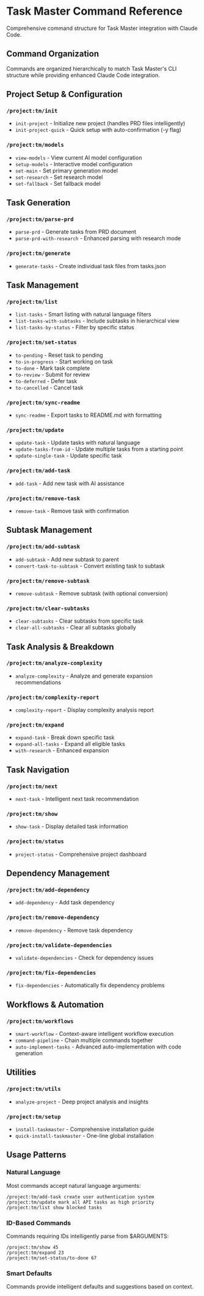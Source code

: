 # Task Master Command Reference

Comprehensive command structure for Task Master integration with Claude Code.

## Command Organization

Commands are organized hierarchically to match Task Master's CLI structure while providing enhanced Claude Code integration.

## Project Setup & Configuration

### `/project:tm/init`
- `init-project` - Initialize new project (handles PRD files intelligently)
- `init-project-quick` - Quick setup with auto-confirmation (-y flag)

### `/project:tm/models`
- `view-models` - View current AI model configuration
- `setup-models` - Interactive model configuration
- `set-main` - Set primary generation model
- `set-research` - Set research model
- `set-fallback` - Set fallback model

## Task Generation

### `/project:tm/parse-prd`
- `parse-prd` - Generate tasks from PRD document
- `parse-prd-with-research` - Enhanced parsing with research mode

### `/project:tm/generate`
- `generate-tasks` - Create individual task files from tasks.json

## Task Management

### `/project:tm/list`
- `list-tasks` - Smart listing with natural language filters
- `list-tasks-with-subtasks` - Include subtasks in hierarchical view
- `list-tasks-by-status` - Filter by specific status

### `/project:tm/set-status`
- `to-pending` - Reset task to pending
- `to-in-progress` - Start working on task
- `to-done` - Mark task complete
- `to-review` - Submit for review
- `to-deferred` - Defer task
- `to-cancelled` - Cancel task

### `/project:tm/sync-readme`
- `sync-readme` - Export tasks to README.md with formatting

### `/project:tm/update`
- `update-task` - Update tasks with natural language
- `update-tasks-from-id` - Update multiple tasks from a starting point
- `update-single-task` - Update specific task

### `/project:tm/add-task`
- `add-task` - Add new task with AI assistance

### `/project:tm/remove-task`
- `remove-task` - Remove task with confirmation

## Subtask Management

### `/project:tm/add-subtask`
- `add-subtask` - Add new subtask to parent
- `convert-task-to-subtask` - Convert existing task to subtask

### `/project:tm/remove-subtask`
- `remove-subtask` - Remove subtask (with optional conversion)

### `/project:tm/clear-subtasks`
- `clear-subtasks` - Clear subtasks from specific task
- `clear-all-subtasks` - Clear all subtasks globally

## Task Analysis & Breakdown

### `/project:tm/analyze-complexity`
- `analyze-complexity` - Analyze and generate expansion recommendations

### `/project:tm/complexity-report`
- `complexity-report` - Display complexity analysis report

### `/project:tm/expand`
- `expand-task` - Break down specific task
- `expand-all-tasks` - Expand all eligible tasks
- `with-research` - Enhanced expansion

## Task Navigation

### `/project:tm/next`
- `next-task` - Intelligent next task recommendation

### `/project:tm/show`
- `show-task` - Display detailed task information

### `/project:tm/status`
- `project-status` - Comprehensive project dashboard

## Dependency Management

### `/project:tm/add-dependency`
- `add-dependency` - Add task dependency

### `/project:tm/remove-dependency`
- `remove-dependency` - Remove task dependency

### `/project:tm/validate-dependencies`
- `validate-dependencies` - Check for dependency issues

### `/project:tm/fix-dependencies`
- `fix-dependencies` - Automatically fix dependency problems

## Workflows & Automation

### `/project:tm/workflows`
- `smart-workflow` - Context-aware intelligent workflow execution
- `command-pipeline` - Chain multiple commands together
- `auto-implement-tasks` - Advanced auto-implementation with code generation

## Utilities

### `/project:tm/utils`
- `analyze-project` - Deep project analysis and insights

### `/project:tm/setup`
- `install-taskmaster` - Comprehensive installation guide
- `quick-install-taskmaster` - One-line global installation

## Usage Patterns

### Natural Language
Most commands accept natural language arguments:
```
/project:tm/add-task create user authentication system
/project:tm/update mark all API tasks as high priority
/project:tm/list show blocked tasks
```

### ID-Based Commands
Commands requiring IDs intelligently parse from $ARGUMENTS:
```
/project:tm/show 45
/project:tm/expand 23
/project:tm/set-status/to-done 67
```

### Smart Defaults
Commands provide intelligent defaults and suggestions based on context.